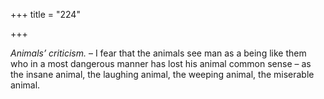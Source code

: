 +++
title = "224"

+++

*Animals’ criticism.* – I fear that the animals see man as a being like them who in a most dangerous manner has lost his animal common sense – as the insane animal, the laughing animal, the weeping animal, the miserable animal.


